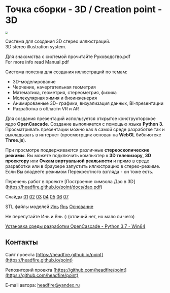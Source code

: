 # Точка сборки - 3D / Creation point - 3D 

 <img src="images/logo.png" style="zoom:50%;" />

Cистема для создания 3D стерео иллюстраций.   
3D stereo illustration system. 

Для знакомства с системой прочитайте Руководство.pdf  
For more info read Manual.pdf

Система полезна для создания иллюстраций по темам:

- 3D-моделирование
- Черчение, начертательная геометрия
- Математика, геометрия, стереометрия, физика
- Молекулярная химия и биоинженерия
- Анимированные 3D- графики, визуализация данных, BI-презентации
- Разработка в области VR и AR

Для создания презентаций используется открытое конструкторское ядро **OpenCascade**. 
Создание выполняется с помощью языка **Python 3**. 
Просматривать презентации можно как в самой среде разработке 
так и выкладывать в интернет (просмотрщик основан на **WebGL** библиотеке **Three.js**).  

При просмотре поддерживаются различные **стереоскопические режимы**. 
Вы можете подключить компьютер к **3D телевизору**, **3D проектору** или **Очкам виртуальной реальности** 
и прямо в среде разработки или в браузере запустить иллюстрацию в стерео-режиме. 
Если Вы владеете режимом Перекрестного взгляда - он тоже есть.

Перечень работ в проекте
[Построение символа Дао в 3D] (https://headfire.github.io/point/docs/dao.pdf) 

Слайды 
[01]( https://headfire.github.io/point/viewer/index.html?paper=dao&slide=slide_01_DaoClassic)
[02]( https://headfire.github.io/point/viewer/index.html?paper=dao&slide=slide_02_DaoConcept)
[03]( https://headfire.github.io/point/viewer/index.html?paper=dao&slide=slide_03_DaoSecPrincipe)
[04]( https://headfire.github.io/point/viewer/index.html?paper=dao&slide=slide_04_DaoManySec)
[05]( https://headfire.github.io/point/viewer/index.html?paper=dao&slide=slide_05_DaoSkinning)
[06]( https://headfire.github.io/point/viewer/index.html?paper=dao&slide=slide_06_DaoComplete)
[07]( https://headfire.github.io/point/viewer/index.html?paper=dao&slide=slide_07_DaoWithCase)

STL файлы моделей 
[Инь]( https://headfire.github.io/crpoint/viewer/slides/dao/slide_07_DaoWithCase/exp_001_shape.stl)
[Янь]( https://headfire.github.io/crpoint/viewer/slides/dao/slide_07_DaoWithCase/exp_002_shape.stl)
[Основание]( https://headfire.github.io/crpoint/viewer/slides/dao/slide_07_DaoWithCase/exp_003_shape.stl)

Не перепутайте Инь и Янь :) (отличий нет, но мало ли чего)

[Установка среды разработки OpenCascade - Python 3.7 - Win64](docs/00_00_setup.md) 

## Контакты

Cайт проекта [https://headfire.github.io/point](https://headfire.github.io/point)

Репозиторий проекта [https://github.com/headfire/point](https://github.com/headfire/point)

E-mail автора: [headfire@yandex.ru](mailto:headfire@yandex.ru)
